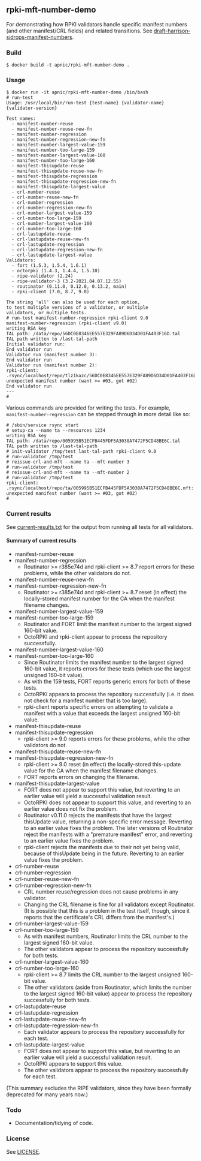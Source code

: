## rpki-mft-number-demo

For demonstrating how RPKI validators handle specific manifest numbers
(and other manifest/CRL fields) and related transitions.  See
[draft-harrison-sidrops-manifest-numbers](https://datatracker.ietf.org/doc/draft-harrison-sidrops-manifest-numbers/).

### Build

    $ docker build -t apnic/rpki-mft-number-demo .

### Usage

    $ docker run -it apnic/rpki-mft-number-demo /bin/bash
    # run-test
    Usage: /usr/local/bin/run-test {test-name} {validator-name} {validator-version}

    Test names:
      - manifest-number-reuse
      - manifest-number-reuse-new-fn
      - manifest-number-regression
      - manifest-number-regression-new-fn
      - manifest-number-largest-value-159
      - manifest-number-too-large-159
      - manifest-number-largest-value-160
      - manifest-number-too-large-160
      - manifest-thisupdate-reuse
      - manifest-thisupdate-reuse-new-fn
      - manifest-thisupdate-regression
      - manifest-thisupdate-regression-new-fn
      - manifest-thisupdate-largest-value
      - crl-number-reuse
      - crl-number-reuse-new-fn
      - crl-number-regression
      - crl-number-regression-new-fn
      - crl-number-largest-value-159
      - crl-number-too-large-159
      - crl-number-largest-value-160
      - crl-number-too-large-160
      - crl-lastupdate-reuse
      - crl-lastupdate-reuse-new-fn
      - crl-lastupdate-regression
      - crl-lastupdate-regression-new-fn
      - crl-lastupdate-largest-value
    Validators:
      - fort (1.5.3, 1.5.4, 1.6.1)
      - octorpki (1.4.3, 1.4.4, 1.5.10)
      - ripe-validator (2.24)
      - ripe-validator-3 (3.2-2021.04.07.12.55)
      - routinator (0.11.0, 0.12.0, 0.13.2, main)
      - rpki-client (7.0, 8.7, 9.0)

    The string 'all' can also be used for each option,
    to test multiple versions of a validator, or multiple
    validators, or multiple tests.
    # run-test manifest-number-regression rpki-client 9.0
    manifest-number-regression (rpki-client v9.0)
    writing RSA key
    TAL path: /data/repo/56DC0E8346EE557E329FA89D6D34D01FA403F16D.tal
    TAL path written to /last-tal-path
    Initial validator run:
    End validator run
    Validator run (manifest number 3):
    End validator run
    Validator run (manifest number 2):
    rpki-client: .rsync/localhost/repo/tlz1kazc/56DC0E8346EE557E329FA89D6D34D01FA403F16D.mft: unexpected manifest number (want >= #03, got #02)
    End validator run
    ---
    #

Various commands are provided for writing the tests.  For example,
`manifest-number-regression` can be stepped through in more detail like
so:

    # /sbin/service rsync start
    # setup-ca --name ta --resources 1234
    writing RSA key
    TAL path: /data/repo/005995B51ECFB445FDF5A3038A7472F5CD48BE6C.tal
    TAL path written to /last-tal-path
    # init-validator /tmp/test last-tal-path rpki-client 9.0
    # run-validator /tmp/test
    # reissue-crl-and-mft --name ta --mft-number 3
    # run-validator /tmp/test
    # reissue-crl-and-mft --name ta --mft-number 2
    # run-validator /tmp/test
    rpki-client: .rsync/localhost/repo/ta/005995B51ECFB445FDF5A3038A7472F5CD48BE6C.mft: unexpected manifest number (want >= #03, got #02)
    #

### Current results

See [current-results.txt](current-results.txt) for the output from
running all tests for all validators.

#### Summary of current results

 - manifest-number-reuse
 - manifest-number-regression
    - Routinator >= r385e74d and rpki-client >= 8.7 report errors for
      these problems, while the other validators do not.
 - manifest-number-reuse-new-fn
 - manifest-number-regression-new-fn
    - Routinator >= r385e74d and rpki-client >= 8.7 reset (in effect)
      the locally-stored manifest number for the CA when the manifest
      filename changes.
 - manifest-number-largest-value-159
 - manifest-number-too-large-159
    - Routinator and FORT limit the manifest number to the largest
      signed 160-bit value.
    - OctoRPKI and rpki-client appear to process the repository
      successfully.
 - manifest-number-largest-value-160
 - manifest-number-too-large-160
    - Since Routinator limits the manifest number to the largest
      signed 160-bit value, it reports errors for these tests (which
      use the largest unsigned 160-bit value).
    - As with the 159 tests, FORT reports generic errors for both of
      these tests.
    - OctoRPKI appears to process the repository successfully (i.e. it
      does not check for a manifest number that is too large).
    - rpki-client reports specific errors on attempting to validate a
      manifest with a value that exceeds the largest unsigned 160-bit
      value.
 - manifest-thisupdate-reuse
 - manifest-thisupdate-regression
    - rpki-client >= 9.0 reports errors for these problems, while the
      other validators do not.
 - manifest-thisupdate-reuse-new-fn
 - manifest-thisupdate-regression-new-fn
    - rpki-client >= 9.0 reset (in effect) the locally-stored
      this-update value for the CA when the manifest filename changes.
    - FORT reports errors on changing the filename.
 - manifest-thisupdate-largest-value
    - FORT does not appear to support this value, but reverting to an
      earlier value will yield a successful validation result.
    - OctoRPKI does not appear to support this value, and reverting to
      an earlier value does not fix the problem.
    - Routinator v0.11.0 rejects the manifests that have the largest
      thisUpdate value, returning a non-specific error message.
      Reverting to an earlier value fixes the problem.  The later
      versions of Routinator reject the manifests with a "premature
      manifest" error, and reverting to an earlier value fixes the
      problem.
    - rpki-client rejects the manifests due to their not yet being
      valid, because of thisUpdate being in the future.  Reverting to
      an earlier value fixes the problem.
 - crl-number-reuse
 - crl-number-regression
 - crl-number-reuse-new-fn
 - crl-number-regression-new-fn
    - CRL number reuse/regression does not cause problems in any
      validator.
    - Changing the CRL filename is fine for all validators except
      Routinator.  (It is possible that this is a problem in the test
      itself, though, since it reports that the certificate's CRL
      differs from the manifest's.)
 - crl-number-largest-value-159
 - crl-number-too-large-159
    - As with manifest numbers, Routinator limits the CRL number to
      the largest signed 160-bit value.
    - The other validators appear to process the repository
      successfully for both tests.
 - crl-number-largest-value-160
 - crl-number-too-large-160
    - rpki-client >= 8.7 limits the CRL number to the largest unsigned
      160-bit value.
    - The other validators (aside from Routinator, which limits the
      number to the largest signed 160-bit value) appear to process
      the repository successfully for both tests.
 - crl-lastupdate-reuse
 - crl-lastupdate-regression
 - crl-lastupdate-reuse-new-fn
 - crl-lastupdate-regression-new-fn
    - Each validator appears to process the repository successfully
      for each test.
 - crl-lastupdate-largest-value
    - FORT does not appear to support this value, but reverting to an
      earlier value will yield a successful validation result.
    - OctoRPKI appears to support this value.
    - The other validators appear to process the repository
      successfully for each test.

(This summary excludes the RIPE validators, since they have been
formally deprecated for many years now.)

### Todo

 - Documentation/tidying of code.

### License

See [LICENSE](./LICENSE).
